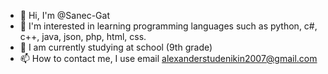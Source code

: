 - 👋 Hi, I'm @Sanec-Gat
- 👀 I'm interested in learning programming languages such as python, c#, c++, java, json, php, html, css.
- 🌱 I am currently studying at school (9th grade) 
- 📫 How to contact me, I use email alexanderstudenikin2007@gmail.com
